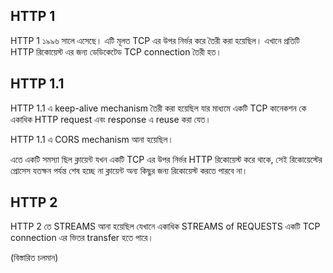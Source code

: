 ## HTTP 1

HTTP 1 ১৯৯৬ সালে এসেছে। এটি মূলত TCP এর উপর নির্ভর করে তৈরী করা হয়েছিল। এখানে প্রতিটি HTTP রিকোয়েস্ট এর জন্য ডেডিকেটেড TCP connection তৈরী হত।

## HTTP 1.1

HTTP 1.1 এ keep-alive mechanism তৈরী করা হয়েছিল যার মাধ্যমে একটি TCP কানেকশন কে একাধিক HTTP request এবং response এ reuse করা যেত। 

HTTP 1.1 এ CORS mechanism আনা হয়েছিল।

এতে একটি সমস্যা ছিল ক্লায়েন্ট যখন একটি TCP এর উপর নির্ভর HTTP রিকোয়েস্ট করে থাকে, সেই রিকোয়েস্টের প্রোসেস যতক্ষন পর্যন্ত শেষ হচ্ছে না ক্লায়েন্ট অন্য কিছুর জন্য রিকোয়েস্ট করতে পারবে না। 

## HTTP 2

HTTP 2 তে STREAMS আনা হয়েছিল যেখানে একাধিক STREAMS of REQUESTS একটি TCP connection এর ভিতর transfer হতে পারে। 

(বিস্তারিত চলমান)
